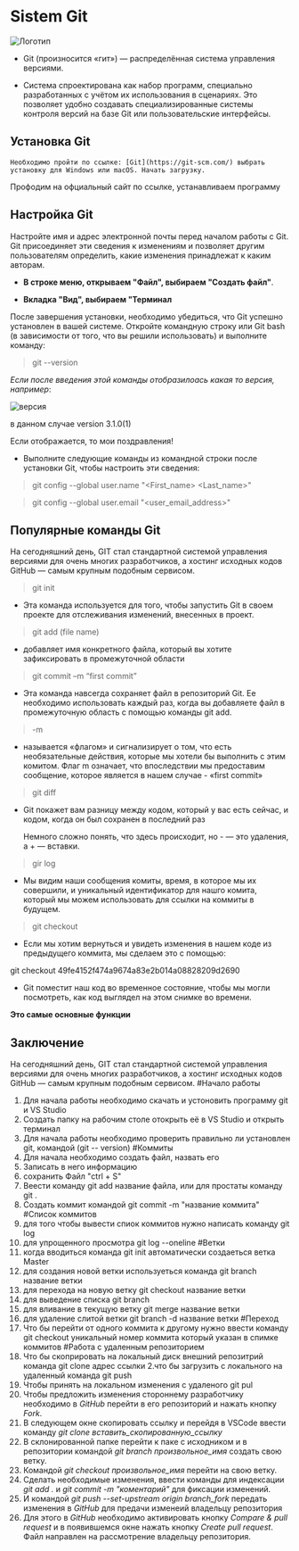 # Sistem Git
![Лoготип](https://static.1cloud.ru/img/help/sistemy-kontrolya-versij-git-v-windows/0.png)

- Git (произносится «гит») — распределённая система управления версиями.

- Система спроектирована как набор программ, специально разработанных с учётом их использования в сценариях. Это позволяет удобно создавать специализированные системы контроля версий на базе Git или пользовательские интерфейсы.

## Установка Git

    Необходимо пройти по ссылке: [Git](https://git-scm.com/) выбрать установку для Windows или macOS. Начать загрузку.

Профодим на офциальный сайт по ссылке, устанавливаем программу

## Настройка Git

Настройте имя и адрес электронной почты перед началом работы с Git. Git присоединяет эти сведения к изменениям и позволяет другим пользователям определить, какие изменения принадлежат к каким авторам.

- **В строке меню, открываем "Файл", выбираем "Создать файл"**.

- **Вкладка "Вид", выбираем "Терминал**

После завершения установки, необходимо убедиться, что Git успешно установлен в вашей системе. Откройте командную строку или Git bash (в зависимости от того, что вы решили использовать) и выполните команду:

> git --version

*Если после введения этой команды отобразилоась какая то версия, например*:

![версия](https://programmaticponderings.files.wordpress.com/2014/03/using-git-bash-on-windows-for-a-unix-like-experience.png)

в данном случае version 3.1.0(1)

Если отображается, то мои поздравления!

- Выполните следующие команды из командной строки после установки Git, чтобы настроить эти сведения:

> git config --global user.name "<First_name> <Last_name>"

> git config --global user.email "<user_email_address>"

## Популярные команды Git

На сегодняшний день, GIT стал стандартной системой управления версиями для очень многих разработчиков, а хостинг исходных кодов GitHub — самым крупным подобным сервисом.
> git init

- Эта команда используется для того, чтобы запустить Git в своем проекте для отслеживания изменений, внесенных в проект.

> git add (file name)

- добавляет имя конкретного файла, который вы хотите зафиксировать в промежуточной области

> git commit –m “first commit”

- Эта команда навсегда сохраняет файл в репозиторий Git. Ее необходимо использовать каждый раз, когда вы добавляете файл в промежуточную область с помощью команды git add.

> -m

- называется «флагом» и сигнализирует о том, что есть необязательные действия, которые мы хотели бы выполнить с этим комитом. Флаг m означает, что впоследствии мы предоставим сообщение, которое является в нашем случае - «first commit»

> git diff

- Git покажет вам разницу между кодом, который у вас есть сейчас, и кодом, когда он был сохранен в последний раз

    Немного сложно понять, что здесь происходит, но - — это удаления, а + — вставки.

> gir log

- Мы видим наши сообщения комиты, время, в которое мы их совершили, и уникальный идентификатор для нашго комита, который мы можем использовать для ссылки на коммиты в будущем.

> git checkout

- Если мы хотим вернуться и увидеть изменения в нашем коде из предыдущего коммита, мы сделаем это с помощью:

git checkout 49fe4152f474a9674a83e2b014a08828209d2690	

- Git поместит наш код во временное состояние, чтобы мы могли посмотреть, как код выглядел на этом снимке во времени.

**Это самые основные функции**

## Заключение

На сегодняшний день, GIT стал стандартной системой управления версиями для очень многих разработчиков, а хостинг исходных кодов GitHub — самым крупным подобным сервисом.
#Начало работы
1. Для начала работы необходимо скачать и устоновить программу git и VS Studio
2. Создать папку на рабочим столе отокрыть её в VS Studio и открыть терминал
3. Для начала работы необходимо проверить правильно ли установлен git, командой (git --
version)
#Коммиты
1. Для начала необходимо создать файл, назвать его
2. Записать в него информацию
3. сохранить Файл "ctrl + S"
4. Веести команду git add название файла, или для простаты команду git .
5. Создать коммит командой git commit -m "название коммита"
#Список коммитов
1. для того чтобы вывести спиок коммитов нужно написать команду git log
2. для упрощенного просмотра git log --oneline 
#Ветки
1. когда вводиться команда git init автоматически создаеться ветка Master
2. для создания новой ветки используеться команда git branch название ветки
3. для перехода на новую ветку git checkout название ветки
4. для выведение списка git branch
5. для вливание в текущую ветку git merge название ветки
6. для удаление слитой ветки git branch -d название ветки
#Переход
1. Что бы перейти от одного коммита к другому нужно ввести команду git checkout уникальный номер коммита который указан в спимке коммитов
#Работа с удаленным репозиторием
1. Что бы скоприровать на локальный диск внешний репозитрий команда git clone адрес ссылки
2.что бы загрузить с локального на удаленный команда git push
3. Чтобы принять на локальном изменения с удаленого git pul
4. Чтобы предложить изменения стороннему разработчику 
необходимо в *GitHub* перейти в его репозиторий и 
нажать кнопку *Fork*.
5. В следующем окне скопировать ссылку и перейдя в 
VSCode ввести команду *git clone 
вставить_скопированную_ссылку*
6. В склонированной папке перейти к паке с исходником 
и в репозитории командой *git branch произвольное_имя*
создать свою ветку.
7. Командой *git checkout произвольное_имя* перейти на
свою ветку.
8. Сделать необходимые изменения, ввести команды для 
индексации *git add .* и *git commit -m "коментарий"*
для фиксации изменений.
9. И командой *git push --set-upstream origin 
branch_fork* передать  изменения в *GitHub* для 
предачи изменеий владельцу репозитория
10. Для этого в *GitHub* необходимо активировать 
кнопку *Compare & pull request* и в появившемся окне 
нажать кнопку *Create pull request*. Файл направлен на
рассмотрение владельцу репозитория.